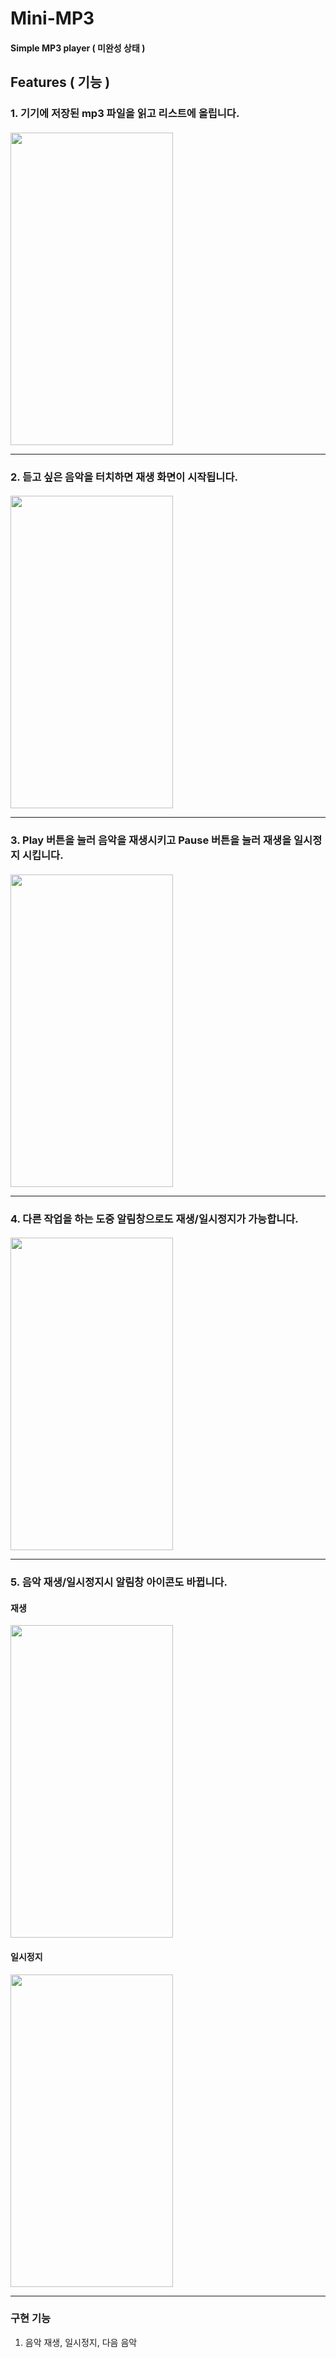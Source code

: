 # Mini-MP3
#### Simple MP3 player ( 미완성 상태 )
#### 
## Features ( 기능 )
### 1. 기기에 저장된 mp3 파일을 읽고 리스트에 올립니다.
#### 
#### 
<img src="https://user-images.githubusercontent.com/74638588/147723587-fbf8c8a2-307c-4bde-a2c8-338493a5fa75.png" width="260" height="500">

* * *

### 2. 듣고 싶은 음악을 터치하면 재생 화면이 시작됩니다.
#### 
#### 
<img src="https://user-images.githubusercontent.com/74638588/147724206-26a2f4fa-06ba-4cac-972a-2376fa162fed.png" width="260" height="500">

* * *

### 3. Play 버튼을 눌러 음악을 재생시키고 Pause 버튼을 눌러 재생을 일시정지 시킵니다.
#### 
#### 
<img src="https://user-images.githubusercontent.com/74638588/147730019-d0469be1-49fa-4caf-8940-82656b498074.png" width="260" height="500">

* * *

### 4. 다른 작업을 하는 도중 알림창으로도 재생/일시정지가 가능합니다.
#### 
#### 
<img src="https://user-images.githubusercontent.com/74638588/147724955-2a752e83-4045-492b-886f-8b08a92927bf.png" width="260" height="500">

* * *

### 5. 음악 재생/일시정지시 알림창 아이콘도 바뀝니다.
#### 
#### 
#### 재생
<img src="https://user-images.githubusercontent.com/74638588/147725359-9c421501-d27d-46cc-ab01-6a7f9e91e075.png" width="260" height="500">

#### 일시정지
<img src="https://user-images.githubusercontent.com/74638588/147725685-e15cc54f-d89f-4b06-a191-1f70379f5bf7.png" width="260" height="500">

* * *

### 구현 기능

1. 음악 재생, 일시정지, 다음 음악



